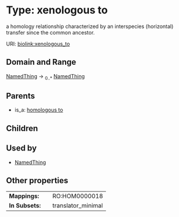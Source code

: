 
# Type: xenologous to


a homology relationship characterized by an interspecies (horizontal) transfer since the common ancestor.

URI: [biolink:xenologous_to](https://w3id.org/biolink/vocab/xenologous_to)


## Domain and Range

[NamedThing](NamedThing.md) ->  <sub>0..*</sub> [NamedThing](NamedThing.md)

## Parents

 *  is_a: [homologous to](homologous_to.md)

## Children


## Used by

 * [NamedThing](NamedThing.md)

## Other properties

|  |  |  |
| --- | --- | --- |
| **Mappings:** | | RO:HOM0000018 |
| **In Subsets:** | | translator_minimal |

